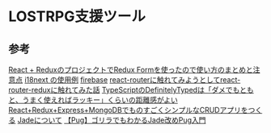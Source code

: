 # LOSTRPG支援ツール

## 参考

[React + ReduxのプロジェクトでRedux Formを使ったので使い方のまとめと注意点][*1]
[i18next の使用例][*2]
[firebase][*3]
[react-routerに触れてみようとしてreact-router-reduxに触れてみた話][*4]
[TypeScriptのDefinitelyTypedは「ダメでもともと、うまく使えればラッキー」くらいの距離感がよい][*5]
[React+Redux+Express+MongoDBでものすごくシンプルなCRUDアプリをつくる][*6]
[Jadeについて][*7]
[【Pug】ゴリラでもわかるJade改めPug入門][*8]

[*1]:https://ichimaruni-design.com/2016/10/react-redux-form/
[*2]:https://qiita.com/kmdsbng/items/2a171144d87aa96a477b
[*3]:http://gihyo.jp/dev/serial/01/firebase
[*4]:http://frogwell.hatenablog.jp/entry/2017/04/12/174118
[*5]:http://gfx.hatenablog.com/entry/2017/06/08/212020
[*6]:https://qiita.com/hoture/items/573247b12ff0bc4e5d3c
[*7]:https://gist.github.com/japboy/5402844
[*8]:https://blog.mismithportfolio.com/web/20160326pugbegin
